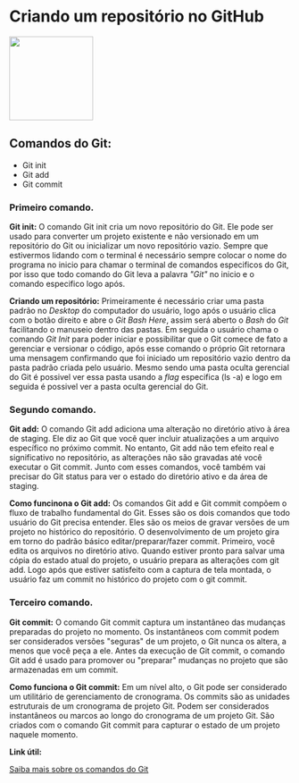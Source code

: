 # Criando um repositório no GitHub 

</span>

<div align-"center">
<img src="https://user-images.githubusercontent.com/113153237/203190210-d4297cc9-01e7-461a-8503-f07f54184145.png" width= "150px" />
</div>

## Comandos do Git: 

- Git init
- Git add
- Git commit 

### Primeiro comando. 

**Git init:** O comando Git init cria um novo repositório do Git. Ele pode ser usado para converter um projeto existente e não versionado em um repositório do Git ou inicializar um novo repositório vazio.
Sempre que estivermos lidando com o terminal é necessário sempre colocar o nome do programa no inicio para chamar o terminal de comandos especificos do Git, por isso que todo comando do Git leva a palavra *"Git"* no inicio e o comando especifico logo após. 

**Criando um repositório:** Primeiramente é necessário criar uma pasta padrão no *Desktop* do computador do usuário, logo após o usuário clica com o botão direito e abre o *Git Bash Here*, assim será aberto o *Bash* do *Git* facilitando o manuseio dentro das pastas. 
Em seguida o usuário chama o comando *Git Init* para poder iniciar e possibilitar que o Git comece de fato a gerenciar e versionar o código, após esse comando o próprio Git retornara uma mensagem confirmando que foi iniciado um repositório vazio dentro da pasta padrão criada pelo usuário. 
Mesmo sendo uma pasta oculta gerencial do Git é possivel ver essa pasta usando a *flag* especifica (ls -a) e logo em seguida é possivel ver a pasta oculta gerencial do Git. 

### Segundo comando.

**Git add:** O comando Git add adiciona uma alteração no diretório ativo à área de staging. Ele diz ao Git que você quer incluir atualizações a um arquivo específico no próximo commit. No entanto, Git add não tem efeito real e significativo no repositório, as alterações não são gravadas até você executar o Git commit.
Junto com esses comandos, você também vai precisar do Git status para ver o estado do diretório ativo e da área de staging.

**Como funcinona o Git add:** Os comandos Git add e Git commit compõem o fluxo de trabalho fundamental do Git. Esses são os dois comandos que todo usuário do Git precisa entender. Eles são os meios de gravar versões de um projeto no histórico do repositório.
O desenvolvimento de um projeto gira em torno do padrão básico editar/preparar/fazer commit. Primeiro, você edita os arquivos no diretório ativo. Quando estiver pronto para salvar uma cópia do estado atual do projeto, o usuário prepara as alterações com git add. Logo após que estiver satisfeito com a captura de tela montada, o usuário faz um commit no histórico do projeto com o git commit.

### Terceiro comando. 

**Git commit:** O comando Git commit captura um instantâneo das mudanças preparadas do projeto no momento. Os instantâneos com commit podem ser considerados versões "seguras" de um projeto, o Git nunca os altera, a menos que você peça a ele. Antes da execução de Git commit, o comando Git add é usado para promover ou "preparar" mudanças no projeto que são armazenadas em um commit.

**Como funciona o Git commit:** Em um nível alto, o Git pode ser considerado um utilitário de gerenciamento de cronograma. Os commits são as unidades estruturais de um cronograma de projeto Git. Podem ser considerados instantâneos ou marcos ao longo do cronograma de um projeto Git. São criados com o comando Git commit para capturar o estado de um projeto naquele momento.



**Link útil:**

[Saiba mais sobre os comandos do Git](https://www.atlassian.com/br/git/tutorials/saving-changes/git-commit#:~:text=O%20comando%20git%20commit%20%C3%A9,hist%C3%B3rico%20de%20projetos%20do%20Git.)
